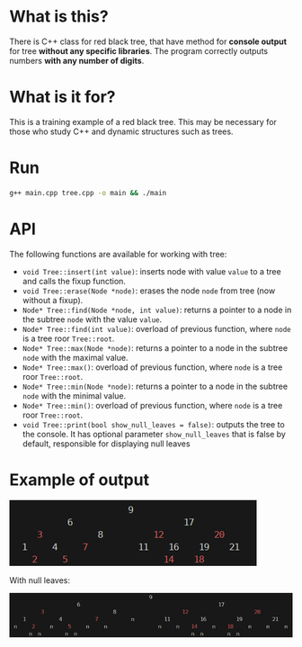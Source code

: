 # What is this?

There is C++ class for red black tree, that have method for **console output** for tree **without any specific libraries**. The program correctly outputs numbers **with any number of digits**.

# What is it for?

This is a training example of a red black tree. This may be necessary for those who study C++ and dynamic structures such as trees.

# Run

```bash
g++ main.cpp tree.cpp -o main && ./main
```

# API

The following functions are available for working with tree:

- `void Tree::insert(int value)`: inserts node with value `value` to a tree and calls the fixup function.
- `void Tree::erase(Node *node)`: erases the node `node` from tree (now without a fixup).
- `Node* Tree::find(Node *node, int value)`: returns a pointer to a node in the subtree `node` with the value `value`.
- `Node* Tree::find(int value)`: overload of previous function, where `node` is a tree roor `Tree::root`.
- `Node* Tree::max(Node *node)`: returns a pointer to a node in the subtree `node` with the maximal value.
- `Node* Tree::max()`: overload of previous function, where `node` is a tree roor `Tree::root`.
- `Node* Tree::min(Node *node)`: returns a pointer to a node in the subtree `node` with the minimal value.
- `Node* Tree::min()`: overload of previous function, where `node` is a tree roor `Tree::root`.
- `void Tree::print(bool show_null_leaves = false)`: outputs the tree to the console. It has optional parameter `show_null_leaves` that is false by default, responsible for displaying null leaves

# Example of output

![Tree output](/img/tree_output.png)

With null leaves: 

![Tree output with null leaves](/img/tree_output_null_leaves.png)
